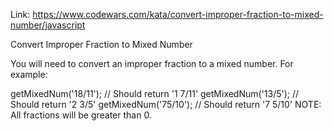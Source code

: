Link: https://www.codewars.com/kata/convert-improper-fraction-to-mixed-number/javascript

Convert Improper Fraction to Mixed Number

You will need to convert an improper fraction to a mixed number. For example:

getMixedNum('18/11'); // Should return '1 7/11'
getMixedNum('13/5'); // Should return '2 3/5'
getMixedNum('75/10'); // Should return '7 5/10'
NOTE: All fractions will be greater than 0.
